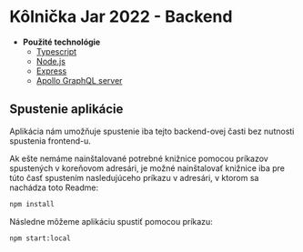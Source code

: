 # Kôlnička Jar 2022 - Backend

- **Použité technológie**
  - [Typescript](https://www.typescriptlang.org/)
  - [Node.js](https://nodejs.org/)
  - [Express](https://expressjs.com/)
  - [Apollo GraphQL server](https://www.apollographql.com/docs/apollo-server/)

## Spustenie aplikácie

Aplikácia nám umožňuje spustenie iba tejto backend-ovej časti bez nutnosti spustenia frontend-u.

Ak ešte nemáme nainštalované potrebné knižnice pomocou príkazov spustených v koreňovom adresári, je možné nainštalovať knižnice iba pre túto časť spustením nasledujúceho príkazu v adresári, v ktorom sa nachádza toto Readme:

```bash
npm install
```

Následne môžeme aplikáciu spustiť pomocou príkazu:

```bash
npm start:local
```
